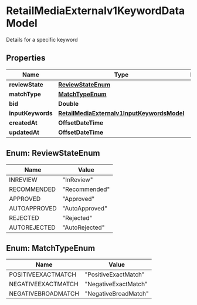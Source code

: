 

# RetailMediaExternalv1KeywordDataModel

Details for a specific keyword

## Properties

| Name | Type | Description | Notes |
|------------ | ------------- | ------------- | -------------|
|**reviewState** | [**ReviewStateEnum**](#ReviewStateEnum) |  |  [optional] |
|**matchType** | [**MatchTypeEnum**](#MatchTypeEnum) |  |  [optional] |
|**bid** | **Double** |  |  [optional] |
|**inputKeywords** | [**RetailMediaExternalv1InputKeywordsModel**](RetailMediaExternalv1InputKeywordsModel.md) |  |  [optional] |
|**createdAt** | **OffsetDateTime** |  |  [optional] |
|**updatedAt** | **OffsetDateTime** |  |  [optional] |



## Enum: ReviewStateEnum

| Name | Value |
|---- | -----|
| INREVIEW | &quot;InReview&quot; |
| RECOMMENDED | &quot;Recommended&quot; |
| APPROVED | &quot;Approved&quot; |
| AUTOAPPROVED | &quot;AutoApproved&quot; |
| REJECTED | &quot;Rejected&quot; |
| AUTOREJECTED | &quot;AutoRejected&quot; |



## Enum: MatchTypeEnum

| Name | Value |
|---- | -----|
| POSITIVEEXACTMATCH | &quot;PositiveExactMatch&quot; |
| NEGATIVEEXACTMATCH | &quot;NegativeExactMatch&quot; |
| NEGATIVEBROADMATCH | &quot;NegativeBroadMatch&quot; |



